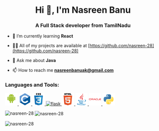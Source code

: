 <h1 align="center">Hi 👋, I'm Nasreen Banu</h1>
<h3 align="center">A Full Stack developer from TamilNadu</h3>

- 🌱 I’m currently learning **React**

- 👨‍💻 All of my projects are available at [https://github.com/nasreen-28](https://github.com/nasreen-28)

- 💬 Ask me about **Java**

- 📫 How to reach me **nasreenbanuak@gmail.com**


<h3 align="left">Languages and Tools:</h3>
<p align="left"> <a href="https://developer.android.com" target="_blank"> <img src="https://raw.githubusercontent.com/devicons/devicon/master/icons/android/android-original-wordmark.svg" alt="android" width="40" height="40"/> </a>  <a href="https://www.cprogramming.com/" target="_blank"> <img src="https://raw.githubusercontent.com/devicons/devicon/master/icons/c/c-original.svg" alt="c" width="40" height="40"/> </a>  <a href="https://www.w3schools.com/css/" target="_blank"> <img src="https://raw.githubusercontent.com/devicons/devicon/master/icons/css3/css3-original-wordmark.svg" alt="css3" width="40" height="40"/> </a>  <a href="https://flask.palletsprojects.com/" target="_blank"> <img src="https://www.vectorlogo.zone/logos/pocoo_flask/pocoo_flask-icon.svg" alt="flask" width="40" height="40"/> </a> <a href="https://www.w3.org/html/" target="_blank"> <img src="https://raw.githubusercontent.com/devicons/devicon/master/icons/html5/html5-original-wordmark.svg" alt="html5" width="40" height="40"/> </a> <a href="https://www.java.com" target="_blank"> <img src="https://raw.githubusercontent.com/devicons/devicon/master/icons/java/java-original.svg" alt="java" width="40" height="40"/> </a>  <a href="https://www.oracle.com/" target="_blank"> <img src="https://raw.githubusercontent.com/devicons/devicon/master/icons/oracle/oracle-original.svg" alt="oracle" width="40" height="40"/> </a> <a href="https://www.python.org" target="_blank"> <img src="https://raw.githubusercontent.com/devicons/devicon/master/icons/python/python-original.svg" alt="python" width="40" height="40"/> </a> </p>

<p><img align="left" src="https://github-readme-stats.vercel.app/api/top-langs?username=nasreen-28&show_icons=true&locale=en&layout=compact" alt="nasreen-28" /></p>

<p>&nbsp;<img align="center" src="https://github-readme-stats.vercel.app/api?username=nasreen-28&show_icons=true&locale=en" alt="nasreen-28" /></p>

<p><img align="center" src="https://github-readme-streak-stats.herokuapp.com/?user=nasreen-28&" alt="nasreen-28" /></p>
